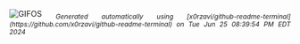<div align="justify">
<picture>
    <source media="(prefers-color-scheme: dark)" srcset="https://i.ibb.co/NxsZxcS/output-gif.gif">
    <source media="(prefers-color-scheme: light)" srcset="https://i.ibb.co/NxsZxcS/output-gif.gif">
    <img alt="GIFOS" src="https://i.ibb.co/NxsZxcS/output-gif.gif">
</picture>
<sub><i>Generated automatically using [x0rzavi/github-readme-terminal](https://github.com/x0rzavi/github-readme-terminal) on Tue Jun 25 08:39:54 PM EDT 2024</i></sub>
</div>

<!--  -->